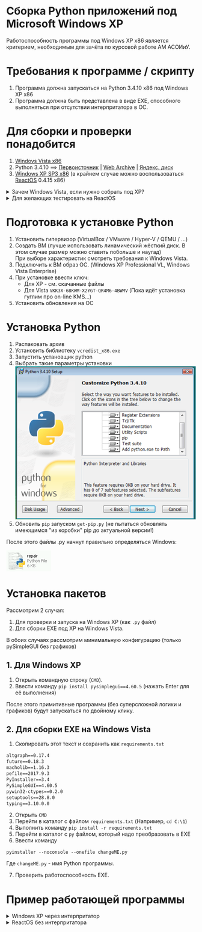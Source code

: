 # Сборка Python приложений под Microsoft Windows XP

Работоспособность программы под Windows XP x86 является критерием, необходимым для зачёта по курсовой работе АМ АСОИиУ.

# Требования к программе / скрипту

1. Программа должна запускаться на Python 3.4.10 x86 под Windows XP x86
2. Программа должна быть представлена в виде EXE, способного выполняться при отсутствии интерпритатора в ОС.

# Для сборки и проверки понадобится

1. [Windovs Vista x86](https://download-original-windows.ru/msdn-windows/windows-vista/)
2. Python 3.4.10 ==> [Первоисточник](http://matejhorvat.si/en/windows/python/index.htm) | [Web Archive](https://web.archive.org/web/20231108142652/http://matejhorvat.si/en/windows/python/index.htm) | [Яндекс. диск](https://disk.yandex.ru/d/T2WmRKIMiGidXA)
3. [Windows XP SP3 x86](https://download-original-windows.ru/msdn-windows/windows-xp/) (в крайнем случае можно воспользоваться [ReactOS](https://reactos.org/) 0.4.15 x86)

<details>
<summary>Зачем Windows Vista, если нужно собрать под XP?</summary>

После долгих неудачных попыток установить pyinstaller в Windows XP я нашёл такое <a href="https://stackoverflow.com/questions/14289979/convert-python-script-to-exe-that-will-work-on-all-most-versions-of-windows">решение</a>.<br>

Если пытаться установить на Windows XP, то будет примерно так... и успешно<br>

<img src="./pyinstaller-xp-error.png"><br>
Видмм, что автоматически выбранный пакет pefile несовместим с этой версией python...<br>
Не проблема. Возьмём версию поменьше...<br>
<pre>
pip install pefile==2018.8.8
</pre><br>
Success!<br>
<pre>
pip install pyinstaller==3.4
</pre><br>
Success!<br>
<br>
EXE соберётся, но <b>будет работать только на Windows XP с установленными обновлениями. Этому критерию сответствуют не все компьютеры ИУ5.</b><br>
<pre>
pyinstaller --noconsole --onefile changeME.py
</pre><br>
EXE можно будет найти в каталоге dist.<br>
Если смотреть инструкцию ниже, то видно, что для сборки на XP используются немного другие пакеты, чем для сборки на Vista под XP.<br>
</details>

<details>
<summary>Для желающих тестировать на ReactOS</summary>

<img src="./ros-winver.png"><br>

ReactOS - это открытая реализация NT 5.2 (Windows XP / Server 2003), имеющая кучу багов.
Не надо думать, что, если при закрытии программы ROS упадёт в BSOD, то XP сделает также.

Поэтому - не забывайте делать снимки состояния ВМ!!!

</details>

# Подготовка к установке Python

1. Установить гипервизор (VirtualBox / VMware / Hyper-V / QEMU / ...)
2. Создать ВМ (лучше использовать линамический жёсткий диск. В этом случае размер можно ставить побольше и наугад)<br>
    При выборе характеристик смотреть требования к Windows Vista.
3. Подключить к ВМ образ ОС. (Windows XP Professional VL, Windows Vista Enterprise)
4. При установке ввести ключ:
    * Для XP - см. скачанные файлы
    * Для Vista `VKK3X-68KWM-X2YGT-QR4M6-4BWMV` (Пока идёт установка гуглим про on-line KMS...)
5. Установить обновления на ОС

# Установка Python

1. Распаковать архив
2. Установить библиотеку `vcredist_x86.exe`
3. Запустить установщик python
4. Выбрать такие параметры установки<br>
    ![py-setup](./py-setup.png)
5. Обновить `pip` запуском `get-pip.py` (не пытаться обновлять имеющимся "из коробки" pip до актуальной версии!)

После этого файлы .py начнут правильно определяться Windows:

![py-file_icon](./py-file_icon.png)

# Установка пакетов

Рассмотрим 2 случая:
1. Для проверки и запуска на Windows XP (как `.py` файл)
2. Для сборки EXE под XP на Windows Vista.

В обоих случаях рассмотрим минимальную конфигурацию (только pySimpleGUI без графиков)

## 1. Для Windows XP

1. Открыть командную строку (`CMD`).
2. Ввести команду `pip install pysimplegui==4.60.5` (нажать Enter для её выполнения)

После этого примитивные программы (без суперсложной логики и графиков) будут запускаться по двойному клику.

## 2. Для сборки EXE на Windows Vista

1. Скопировать этот текст и сохранить как `requirements.txt`

```
altgraph==0.17.4
future==0.18.3
macholib==1.16.3
pefile==2017.9.3
PyInstaller==3.4
PySimpleGUI==4.60.5
pywin32-ctypes==0.2.0
setuptools==28.8.0
typing==3.10.0.0
```

2. Открыть `CMD`
3. Перейти в каталог с файлом `requirements.txt` (Например, `cd C:\1`)
4. Выполнить команду `pip install -r requirements.txt`
5. Перейти в каталог с `py` файлом, который надо преобразовать в EXE
6. Ввести команду

```
pyinstaller --noconsole --onefile changeME.py
```

Где `changeME.py` - имя Python программы.

7. Проверить работоспособность EXE.

# Пример работающей программы

<details>
<summary>Windows XP через интерпритатор</summary>

<img src="./xp-py-result.jpg">
<br>
Ошибка на скриншоте показывает, что будет, если запустить на XP EXE созданный на Windows 11.

</details>

<details>
<summary>ReactOS без интерпритатора</summary>
Работоспособность того же EXE также проверялась на XP<br>

<img src="./ros-exe-test.jpg">

</details>